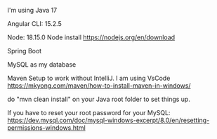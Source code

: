 I'm using Java 17

Angular CLI: 15.2.5

Node: 18.15.0
Node install https://nodejs.org/en/download

Spring Boot

MySQL as my database


Maven Setup to work without IntelliJ. I am using VsCode
https://mkyong.com/maven/how-to-install-maven-in-windows/

do "mvn clean install" on your Java root folder to set things up.

If you have to reset your root password for your MySQL:
https://dev.mysql.com/doc/mysql-windows-excerpt/8.0/en/resetting-permissions-windows.html